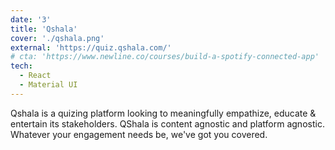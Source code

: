 ```yaml
---
date: '3'
title: 'Qshala'
cover: './qshala.png'
external: 'https://quiz.qshala.com/'
# cta: 'https://www.newline.co/courses/build-a-spotify-connected-app'
tech:
  - React
  - Material UI
---
```


Qshala is a quizing platform looking to meaningfully empathize, educate & entertain its stakeholders. QShala is content agnostic and platform agnostic. Whatever your engagement needs be, we've got you covered.
